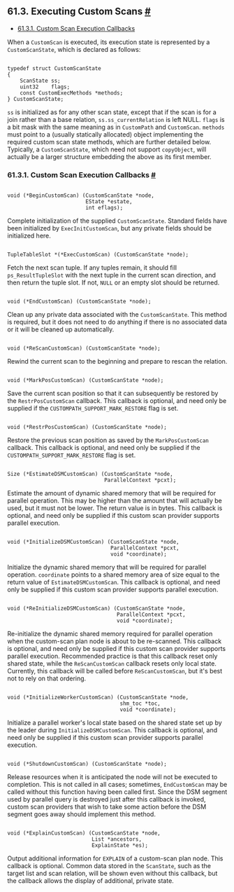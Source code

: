 ## 61.3. Executing Custom Scans [#](#CUSTOM-SCAN-EXECUTION)

* [61.3.1. Custom Scan Execution Callbacks](custom-scan-execution.html#CUSTOM-SCAN-EXECUTION-CALLBACKS)

When a `CustomScan` is executed, its execution state is represented by a `CustomScanState`, which is declared as follows:

```

typedef struct CustomScanState
{
    ScanState ss;
    uint32    flags;
    const CustomExecMethods *methods;
} CustomScanState;
```

`ss` is initialized as for any other scan state, except that if the scan is for a join rather than a base relation, `ss.ss_currentRelation` is left NULL. `flags` is a bit mask with the same meaning as in `CustomPath` and `CustomScan`. `methods` must point to a (usually statically allocated) object implementing the required custom scan state methods, which are further detailed below. Typically, a `CustomScanState`, which need not support `copyObject`, will actually be a larger structure embedding the above as its first member.

### 61.3.1. Custom Scan Execution Callbacks [#](#CUSTOM-SCAN-EXECUTION-CALLBACKS)

```

void (*BeginCustomScan) (CustomScanState *node,
                         EState *estate,
                         int eflags);
```

Complete initialization of the supplied `CustomScanState`. Standard fields have been initialized by `ExecInitCustomScan`, but any private fields should be initialized here.

```

TupleTableSlot *(*ExecCustomScan) (CustomScanState *node);
```

Fetch the next scan tuple. If any tuples remain, it should fill `ps_ResultTupleSlot` with the next tuple in the current scan direction, and then return the tuple slot. If not, `NULL` or an empty slot should be returned.

```

void (*EndCustomScan) (CustomScanState *node);
```

Clean up any private data associated with the `CustomScanState`. This method is required, but it does not need to do anything if there is no associated data or it will be cleaned up automatically.

```

void (*ReScanCustomScan) (CustomScanState *node);
```

Rewind the current scan to the beginning and prepare to rescan the relation.

```

void (*MarkPosCustomScan) (CustomScanState *node);
```

Save the current scan position so that it can subsequently be restored by the `RestrPosCustomScan` callback. This callback is optional, and need only be supplied if the `CUSTOMPATH_SUPPORT_MARK_RESTORE` flag is set.

```

void (*RestrPosCustomScan) (CustomScanState *node);
```

Restore the previous scan position as saved by the `MarkPosCustomScan` callback. This callback is optional, and need only be supplied if the `CUSTOMPATH_SUPPORT_MARK_RESTORE` flag is set.

```

Size (*EstimateDSMCustomScan) (CustomScanState *node,
                               ParallelContext *pcxt);
```

Estimate the amount of dynamic shared memory that will be required for parallel operation. This may be higher than the amount that will actually be used, but it must not be lower. The return value is in bytes. This callback is optional, and need only be supplied if this custom scan provider supports parallel execution.

```

void (*InitializeDSMCustomScan) (CustomScanState *node,
                                 ParallelContext *pcxt,
                                 void *coordinate);
```

Initialize the dynamic shared memory that will be required for parallel operation. `coordinate` points to a shared memory area of size equal to the return value of `EstimateDSMCustomScan`. This callback is optional, and need only be supplied if this custom scan provider supports parallel execution.

```

void (*ReInitializeDSMCustomScan) (CustomScanState *node,
                                   ParallelContext *pcxt,
                                   void *coordinate);
```

Re-initialize the dynamic shared memory required for parallel operation when the custom-scan plan node is about to be re-scanned. This callback is optional, and need only be supplied if this custom scan provider supports parallel execution. Recommended practice is that this callback reset only shared state, while the `ReScanCustomScan` callback resets only local state. Currently, this callback will be called before `ReScanCustomScan`, but it's best not to rely on that ordering.

```

void (*InitializeWorkerCustomScan) (CustomScanState *node,
                                    shm_toc *toc,
                                    void *coordinate);
```

Initialize a parallel worker's local state based on the shared state set up by the leader during `InitializeDSMCustomScan`. This callback is optional, and need only be supplied if this custom scan provider supports parallel execution.

```

void (*ShutdownCustomScan) (CustomScanState *node);
```

Release resources when it is anticipated the node will not be executed to completion. This is not called in all cases; sometimes, `EndCustomScan` may be called without this function having been called first. Since the DSM segment used by parallel query is destroyed just after this callback is invoked, custom scan providers that wish to take some action before the DSM segment goes away should implement this method.

```

void (*ExplainCustomScan) (CustomScanState *node,
                           List *ancestors,
                           ExplainState *es);
```

Output additional information for `EXPLAIN` of a custom-scan plan node. This callback is optional. Common data stored in the `ScanState`, such as the target list and scan relation, will be shown even without this callback, but the callback allows the display of additional, private state.